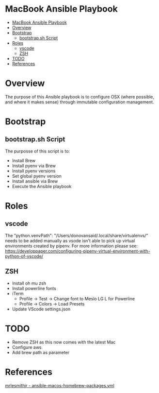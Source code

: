 # MacBook Ansible Playbook

- [MacBook Ansible Playbook](#macbook-ansible-playbook)
- [Overview](#overview)
- [Bootstrap](#bootstrap)
  * [bootstrap.sh Script](#bootstrapsh-script)
- [Roles](#roles)
  * [vscode](#vscode)
  * [ZSH](#zsh)
- [TODO](#todo)
- [References](#references)

# Overview

The purpose of this Ansible playbook is to configure OSX (where possible, and where it makes sense) through immutable
configuration management.

# Bootstrap

## bootstrap.sh Script

The purposse of this script is to:

* Install Brew
* Install pyenv via Brew
* Install pyenv versions
* Set global pyenv version
* Install ansible via Brew
* Execute the Ansible playbook

# Roles

## vscode

The "python.venvPath": "/Users/donovansaid/.local/share/virtualenvs/" needs to be
added manually as vsode isn't able to pick up virtual environments created by pipenv.
For more information please see: https://developpaper.com/configuring-pipenv-virtual-environment-with-python-of-vscode/

## ZSH

* Install oh mu zsh
* Install powerline fonts
* iTerm
  * Profile -> Test -> Change font to Meslo LG L for Powerline
  * Profile -> Colors -> Load Presets
* Update VScode settings.json

# TODO

* Remove ZSH as this now comes with the latest Mac
* Configure aws
* Add brew path as parameter

# References

[mrlesmithjr - ansible-macos-homebrew-packages.yml](https://gist.github.com/mrlesmithjr/f3c15fdd53020a71f55c2032b8be2eda)
